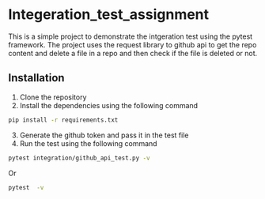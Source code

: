# Integeration_test_assignment

This is a simple project to demonstrate the intgeration test using the pytest framework. The project uses the request library to github api to get the repo content and delete a file in a repo and then check if the file is deleted or not.

## Installation

1. Clone the repository
2. Install the dependencies using the following command

```bash
pip install -r requirements.txt
```

3.  Generate the github token and pass it in the test file
4.  Run the test using the following command

```bash
pytest integration/github_api_test.py -v
```

Or

```bash
pytest  -v
```
